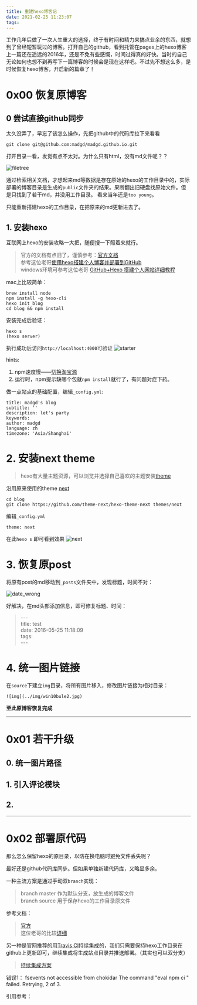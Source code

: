 ```yaml
---
title: 重建hexo博客记
date: 2021-02-25 11:23:07
tags:
---
```

工作几年后做了一次人生重大的选择，终于有时间和精力来搞点业余的东西，就想到了曾经短暂玩过的博客。打开自己的github，看到托管在pages上的hexo博客上一篇还在遥远的2016年，还是不免有些感慨，时间过得真的好快。当时的自己无论如何也想不到再写下一篇博客的时候会是现在这样吧。不过先不想这么多，是时候恢复hexo博客，开启新的篇章了！

# 0x00 恢复原博客
## 0 尝试直接github同步
太久没弄了，早忘了该怎么操作，先把github中的代码库拉下来看看

    git clone git@github.com:madgd/madgd.github.io.git

打开目录一看，发觉有点不太对。为什么只有html，没有md文件呢？？

![filetree](../img/oldBlogFileTree.png)

通过检索相关文档，才想起来md等数据是存在原始的hexo的工作目录中的，实际部署的博客目录是生成的`public`文件夹的结果。果断翻出旧硬盘找原始文件。但是只找到了若干md，并没用工作目录。
看来当年还是`too young`。

只能重新搭建hexo的工作目录，在把原来的md更新进去了。

## 1. 安装hexo
互联网上hexo的安装攻略一大把，随便搜一下照着来就行。

>官方的文档有点旧了，谨慎参考：[官方文档](https://hexo.io/zh-cn/docs/)\
参考这位老哥[使用hexo搭建个人博客并部署到GitHub](https://www.jianshu.com/p/282717c8da6c)\
windows环境可参考这位老哥 [GitHub+Hexo 搭建个人网站详细教程](https://zhuanlan.zhihu.com/p/26625249)

mac上比较简单：
```
brew install node
npm install -g hexo-cli
hexo init blog
cd blog && npm install
```
安装完成后验证：
```
hexo s
(hexo server)
```
执行成功后访问`http://localhost:4000`可验证
![starter](../img/hexostarter.png)

hints:
1. npm速度慢——[切换淘宝源](https://www.jianshu.com/p/63acb38962c6)
2. 运行时，npm提示缺哪个包就`npm install`就行了，有问题对症下药。

做一点站点的基础配置，编辑`_config.yml`:
```
title: madgd's blog
subtitle: ''
description: let's party
keywords:
author: madgd
language: zh
timezone: 'Asia/Shanghai'
```
# 2. 安装next theme
>hexo有大量主题资源，可以浏览并选择自己喜欢的主题安装[theme](https://hexo.io/themes/)

沿用原来使用的theme [next](https://github.com/theme-next/hexo-theme-next)
```
cd blog
git clone https://github.com/theme-next/hexo-theme-next themes/next
```

编辑`_config.yml`
```
theme: next
```
在此`hexo s` 即可看到效果
![next](../img/nextstarter.jpeg)
# 3. 恢复原post
将原有post的md移动到`_posts`文件夹中，发现标题，时间不对：

![date_wrong](../img/oldpostDateWrong.png)

好解决，在md头部添加信息，即可修复标题、时间：
>\-\-\-\
title: test\
date: 2016-05-25 11:18:09\
tags:\
\-\-\-

# 4. 统一图片链接
在`source`下建立`img`目录，将所有图片移入，修改图片链接为相对目录：
```
![img](../img/win10bule2.jpg)
```

**至此原博客恢复完成**

***

# 0x01 若干升级
## 0. 统一图片路径

## 1. 引入评论模块

## 2. 
***

# 0x02 部署原代码
那么怎么保留hexo的原目录，以防在换电脑时避免文件丢失呢？

最好还是github代码库同步。但如果单独新建代码库，又略显多余。

一种主流方案是通过手动双`branch`实现：
>branch master 作为默认分支，放生成的博客文件\
>branch source 用于保存hexo的工作目录原文件

参考文档：
>[官方](https://hexo.io/zh-cn/docs/one-command-deployment)\
这位老哥的比较[详细](https://www.cnblogs.com/codecheng99/p/12380700.html#%E4%BA%8C%E3%80%81%E5%B0%86hexo%E9%83%A8%E7%BD%B2%E5%88%B0github%E4%B8%8A%E9%9D%A2%EF%BC%8C%E5%AE%9E%E7%8E%B0%E5%8F%8C%E5%88%86%E6%94%AF%E9%83%A8%E7%BD%B2)

另一种是官网推荐的用[Travis CI](https://travis-ci.com/)持续集成的，我们只需要保持hexo工作目录在github上更新即可，继续集成将生成站点目录并推送部署。（其实也可以双分支）
>[持续集成方案](https://hexo.io/zh-cn/docs/github-pages.html)



错误1：
fsevents not accessible from chokidar
The command "eval npm ci  " failed. Retrying, 2 of 3.


引用参考：